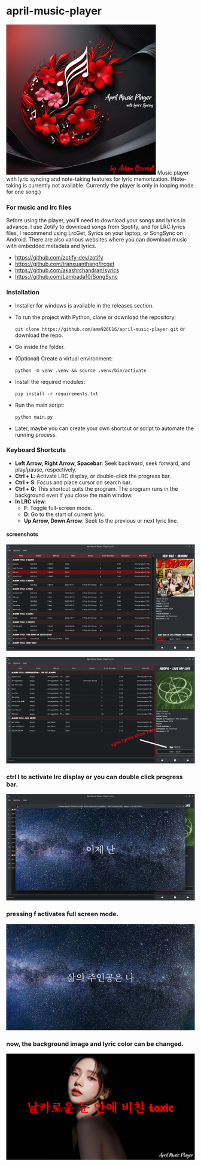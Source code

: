 # april-music-player
<img src="./icons/april-logo.png" alt="logo" width="400"/>
Music player with lyric syncing and note-taking features for lyric memorization. (Note-taking is currently not available. Currently the player is only in looping mode for one song.)

### For music and lrc files
Before using the player, you'll need to download your songs and lyrics in advance. I use Zotify to download songs from Spotify, and for LRC lyrics files, I recommend using LrcGet, Syrics on your laptop, or SongSync on Android. There are also various websites where you can download music with embedded metadata and lyrics.

- https://github.com/zotify-dev/zotify
- https://github.com/tranxuanthang/lrcget
- https://github.com/akashrchandran/syrics
- https://github.com/Lambada10/SongSync

### Installation

- Installer for windows is available in the releases section.
- To run the project with Python, clone or download the repository:
    
    `git clone https://github.com/amm926616/april-music-player.git` or download the repo.

- Go inside the folder.
    
- (Optional) Create a virtual environment:

    `python -m venv .venv && source .venv/bin/activate`
    
- Install the required modules:

    `pip install -r requirements.txt`
    
- Run the main script:
    
    `python main.py`

- Later, maybe you can create your own shortcut or script to automate the running process.     

### Keyboard Shortcuts

- **Left Arrow, Right Arrow, Spacebar**: Seek backward, seek forward, and play/pause, respectively.
- **Ctrl + L**: Activate LRC display, or double-click the progress bar.
- **Ctrl + S**: Focus and place cursor on search bar.
- **Ctrl + Q**: This shortcut quits the program. The program runs in the background even if you close the main window. 
- **In LRC view**:
    - **F**: Toggle full-screen mode.
    - **D**: Go to the start of current lyric.
    - **Up Arrow, Down Arrow**: Seek to the previous or next lyric line.

#### screenshots
![screenshot](./screenshots/screenshot1.png)

![screenshot](./screenshots/screenshot2.png)

### ctrl l to activate lrc display or you can double click progress bar.
![screenshot](./screenshots/screenshot3.png)

### pressing f activates full screen mode.
![screenshot](./screenshots/screenshot4.png)

### now, the background image and lyric color can be changed.
![screenshot](./screenshots/screenshot5.png)

